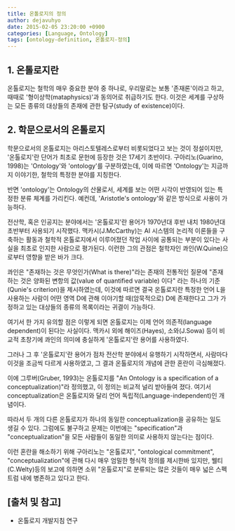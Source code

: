 ```yaml
---
title: 온톨로지의 정의
author: dejavuhyo
date: 2015-02-05 23:20:00 +0900
categories: [Language, Ontology]
tags: [ontology-definition, 온톨로지-정의]
---
```


## 1. 온톨로지란
온톨로지는 철학의 매우 중요한 분야 중 하나로, 우리말로는 보통 '존재론'이라고 하고, 때때로 '형이상학(mataphysics)'과 동의어로 취급하기도 한다. 이것은 세계를 구상하는 모든 종류의 대상들의 존재에 관한 탐구(study of existence)이다.

## 2. 학문으로서의 온톨로지
학문으로서의 온톨로지는 아리스토텔레스로부터 비롯되었다고 보는 것이 정설이지만, '온톨로지'란 단어가 최초로 문헌에 등장한 것은 17세기 초반이다. 구아리노(Guarino, 1998)는 'Ontology'와 'ontology'를 구분하였는데, 이에 따르면 'Ontology'는 지금까지 이야기한, 철학의 특정한 분야를 지칭한다.

반면 'ontology'는  Ontology의 산물로서, 세계를 보는 어떤 시각이 반영되어 있는 특정한 분류 체계를 가리킨다. 예컨데, 'Aristotle's ontology'와 같은 방식으로 사용이 가능하다.

전산학, 혹은 인공지는 분야에서는 '온톨로지'란 용어가 1970년대 후반 내치 1980년대 초반부터 사용되기 시작했다. 맥카시(J.McCarthy)는 AI 시스템의 논리적 이론들을 구축하는 활동과 철학적 온톨로지에서 이루어졌던 작업 사이에 공통되는 부분이 있다는 사실을 최초로 인지한 사람으로 평가된다. 이런한 그의 관점은 철학자인 콰인(W.Quine)으로부터 영향을 받은 바가 크다.

콰인은 "존재하는 것은 무엇인가(What is there)"라는 존재의 전통적인 질문에 "존재하는 것은 양화된 변항의 값(value of quantified variable) 이다" 라는 하나의 기준(Qunie's criterion)을 제시하였는데, 이것에 따르면 결국 온톨로지란 특정한 언어 L을 사용하는 사람이 어떤 영역 D에 관해 이야기할 때(암묵적으로) D에 존재한다고 그가 가정하고 있는 대상들의 종류의 목록이라는 귀결이 가능하다.

여기서 한 가지 유의할 점은 이렇게 되면 온톨로지는 이제 언어 의존적(language dependent)이 된다는 사실이다. 맥카시 외에 해이즈(Hayes), 소와(J.Sowa) 등이 비교적 초창기에 콰인의 의미에 충실하게 '온톨로지'란 용어를 사용하였다.

그러나 그 후 '온톨로지'란 용어가 점차 전산학 분야에서 유행하기 시작하면서, 사람마다 이것을 조금씩 다르게 사용하였고, 그 결과 온톨로지의 개념에 관한 혼란이 극심해졌다.

이에 그루버(Gruber, 1993)는 온톨로지를 "An Ontology is a specification of a conceptualization)"라 정의했고, 이 정의는 비교적 널리 받아들여 졌다. 여기서 conceptualization은 온톨로지와 달리 언어 독립적(Language-independent)인 개념이다.

따라서 두 개의 다른 온톨로지가 하나의 동일한 conceptualization을 공유하는 일도 생길 수 있다. 그럼에도 불구하고 문제는 이번에는 "specification"과 "conceptualization"을 모든 사람들이 동일한 의미로 사용하지 않는다는 점이다.

이런 혼란을 해소하기 위해 구아리노는 "온톨로지", "ontological commitment", "conceptualization"에 관해 다시 매우 엄밀한 형식적 정의를 제시한바 있지만, 웰티(C.Welty)등의 보고에 의하면 소위 "온톨로지"로 분류되는 많은 것들이 매우 넓은 스펙트럼 내에 병존하고 있다고 한다.

## [출처 및 참고]
* 온톨로지 개발지침 연구
